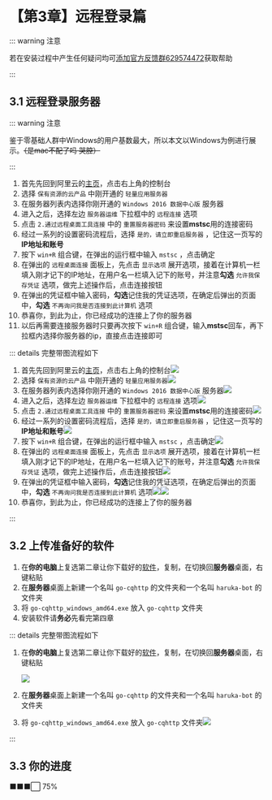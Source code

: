 # 【第3章】远程登录篇
::: warning 注意

若在安装过程中产生任何疑问均可[添加官方反馈群629574472](https://jq.qq.com/?_wv=1027&k=sHPbCRAd)获取帮助

:::

## 3.1 远程登录服务器

::: warning 注意

鉴于零基础人群中Windows的用户基数最大，所以本文以Windows为例进行展示。~~（是mac不配了吗 哭腔）~~

:::

1. 首先先回到阿里云的[主页](https://www.aliyun.com/)，点击右上角的控制台
2. 选择 `保有资源的云产品` 中刚开通的 `轻量应用服务器`
3. 在服务器列表内选择你刚开通的 `Windows 2016 数据中心版` 服务器
4. 进入之后，选择左边 `服务器运维` 下拉框中的 `远程连接` 选项
5. 点击 `2.通过远程桌面工具连接` 中的 `重置服务器密码` 来设置**mstsc**用的连接密码
6. 经过一系列的设置密码流程后，选择 `是的，请立即重启服务器` ，记住这一页写的**IP地址和账号**
7. 按下 `win+R` 组合键，在弹出的运行框中输入 `mstsc` ，点击确定
8. 在弹出的 `远程桌面连接` 面板上，先点击 `显示选项` 展开选项，接着在计算机一栏填入刚才记下的IP地址，在用户名一栏填入记下的账号，并注意**勾选** `允许我保存凭证` 选项，做完上述操作后，点击连接按钮
9. 在弹出的凭证框中输入密码，**勾选**记住我的凭证选项，在确定后弹出的页面中，**勾选** `不再询问我是否连接到此计算机` 选项
10. 恭喜你，到此为止，你已经成功的连接上了你的服务器
11. 以后再需要连接服务器时只要再次按下 `win+R` 组合键，输入**mstsc**回车，再下拉框内选择你服务器的ip，直接点击连接即可

::: details 完整带图流程如下

1. 首先先回到阿里云的[主页](https://www.aliyun.com/)，点击右上角的控制台![](/ch03-1.jpg)
2. 选择 `保有资源的云产品` 中刚开通的 `轻量应用服务器`![](/ch03-2.jpg)
3. 在服务器列表内选择你刚开通的 `Windows 2016 数据中心版` 服务器![](/ch03-3.jpg)
4. 进入之后，选择左边 `服务器运维` 下拉框中的 `远程连接` 选项![](/ch03-4.jpg)
5. 点击 `2.通过远程桌面工具连接` 中的 `重置服务器密码` 来设置**mstsc**用的连接密码![](/ch03-5.jpg)
6. 经过一系列的设置密码流程后，选择 `是的，请立即重启服务器` ，记住这一页写的**IP地址和账号**![](/ch03-6.jpg)
7. 按下 `win+R` 组合键，在弹出的运行框中输入 `mstsc` ，点击确定![](/ch03-7.jpg)
8. 在弹出的 `远程桌面连接` 面板上，先点击 `显示选项` 展开选项，接着在计算机一栏填入刚才记下的IP地址，在用户名一栏填入记下的账号，并注意**勾选** `允许我保存凭证` 选项，做完上述操作后，点击连接按钮![](/ch03-8.jpg)
9. 在弹出的凭证框中输入密码，**勾选**记住我的凭证选项，在确定后弹出的页面中，**勾选** `不再询问我是否连接到此计算机` 选项![](/ch03-9.jpg)![](/ch03-10.jpg)
10. 恭喜你，到此为止，你已经成功的连接上了你的服务器

:::

## 3.2 上传准备好的软件

1. 在**你的电脑**上复选第二章让你下载好的[软件](ch02.md#_2-2-你需要提前进行准备的软件)，复制，在切换回**服务器**桌面，右键粘贴
2. 在**服务器**桌面上新建一个名叫 `go-cqhttp` 的文件夹和一个名叫 `haruka-bot` 的文件夹
3. 将 `go-cqhttp_windows_amd64.exe` 放入 `go-cqhttp` 文件夹
4. 安装软件请**务必**先看完第四章

::: details 完整带图流程如下

1. 在**你的电脑**上复选第二章让你下载好的[软件](ch02.md#_2-2-你需要提前进行准备的软件)，复制，在切换回**服务器**桌面，右键粘贴

   ![](/ch03-11.jpg)

2. 在**服务器**桌面上新建一个名叫 `go-cqhttp` 的文件夹和一个名叫 `haruka-bot` 的文件夹

3. 将 `go-cqhttp_windows_amd64.exe` 放入 `go-cqhttp` 文件夹![](/ch03-12.jpg)

:::

## 3.3 你的进度

⬛⬛⬛⬜ 75%